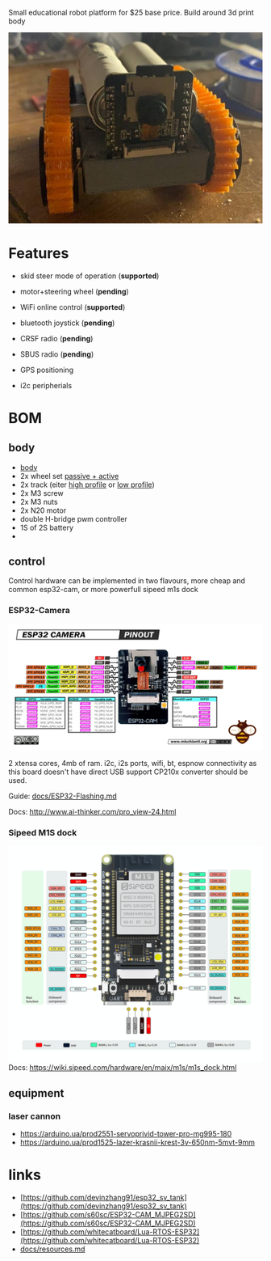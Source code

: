 
Small educational robot platform for $25 base price. Build around 3d print body

![marover](docs/images/look.jpg)

# Features
* skid steer mode of operation (**supported**)
* motor+steering wheel (**pending**)

* WiFi online control (**supported**)
* bluetooth joystick (**pending**)
* CRSF radio (**pending**)
* SBUS radio (**pending**)
* GPS positioning
* i2c peripherials

# BOM
## body
*  [body](model/rover.scad)
* 2x wheel set [passive + active](model/sv_tank/PLA_sv_wheels_2x.stl)
* 2x track (eiter [high profile](model/sv_tank/TPU_sv_track1.stl) or [low profile](model/sv_tank/TPU_sv_track2.stl))
* 2x M3 screw
* 2x M3 nuts
* 2x N20 motor
*  double H-bridge pwm controller
* 1S of 2S battery
* 

## control
Control hardware can be implemented in two flavours, more cheap and common esp32-cam, or more powerfull sipeed m1s dock
### ESP32-Camera
![esp32 cam pinout](docs/pinout/ESP32-CAM.png)

2 xtensa cores, 4mb of ram. i2c, i2s ports, wifi, bt, espnow connectivity 
as this board doesn't have direct USB support CP210x converter should be used.

Guide: [docs/ESP32-Flashing.md](docs/ESP32-Flashing.md)

Docs: http://www.ai-thinker.com/pro_view-24.html

### Sipeed M1S dock
![m1s dock pinout](docs/pinout/m1s_dock.png)
Docs: https://wiki.sipeed.com/hardware/en/maix/m1s/m1s_dock.html

## equipment
### laser cannon
* https://arduino.ua/prod2551-servoprivid-tower-pro-mg995-180
* https://arduino.ua/prod1525-lazer-krasnii-krest-3v-650nm-5mvt-9mm



# links
* [https://github.com/devinzhang91/esp32_sv_tank](https://github.com/devinzhang91/esp32_sv_tank)
* [https://github.com/s60sc/ESP32-CAM_MJPEG2SD](https://github.com/s60sc/ESP32-CAM_MJPEG2SD)
* [https://github.com/whitecatboard/Lua-RTOS-ESP32](https://github.com/whitecatboard/Lua-RTOS-ESP32)
* [docs/resources.md](docs/resources.md)



